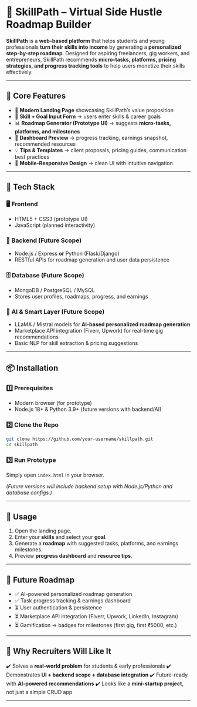 

# 🚀 SkillPath – Virtual Side Hustle Roadmap Builder

**SkillPath** is a **web-based platform** that helps students and young professionals **turn their skills into income** by generating a **personalized step-by-step roadmap**.
Designed for aspiring freelancers, gig workers, and entrepreneurs, SkillPath recommends **micro-tasks, platforms, pricing strategies, and progress tracking tools** to help users monetize their skills effectively.

---

## 🌟 Core Features

* 🎯 **Modern Landing Page** showcasing SkillPath’s value proposition
* 📝 **Skill + Goal Input Form** → users enter skills & career goals
* 📊 **Roadmap Generator (Prototype UI)** → suggests **micro-tasks, platforms, and milestones**
* 📌 **Dashboard Preview** → progress tracking, earnings snapshot, recommended resources
* 💡 **Tips & Templates** → client proposals, pricing guides, communication best practices
* 📱 **Mobile-Responsive Design** → clean UI with intuitive navigation

---

## 🧠 Tech Stack

### 🖥️ Frontend

* HTML5 + CSS3 (prototype UI)
* JavaScript (planned interactivity)

### 🧪 Backend (Future Scope)

* Node.js / Express **or** Python (Flask/Django)
* RESTful APIs for roadmap generation and user data persistence

### 🗄️ Database (Future Scope)

* MongoDB / PostgreSQL / MySQL
* Stores user profiles, roadmaps, progress, and earnings

### 🤖 AI & Smart Layer (Future Scope)

* LLaMA / Mistral models for **AI-based personalized roadmap generation**
* Marketplace API integration (Fiverr, Upwork) for real-time gig recommendations
* Basic NLP for skill extraction & pricing suggestions

---

## 📦 Installation

### 1️⃣ Prerequisites

* Modern browser (for prototype)
* Node.js 18+ & Python 3.9+ (future versions with backend/AI)

### 2️⃣ Clone the Repo

```bash
git clone https://github.com/your-username/skillpath.git
cd skillpath
```

### 3️⃣ Run Prototype

Simply open `index.html` in your browser.

*(Future versions will include backend setup with Node.js/Python and database configs.)*

---

## 🚀 Usage

1. Open the landing page.
2. Enter your **skills** and select your **goal**.
3. Generate a **roadmap** with suggested tasks, platforms, and earnings milestones.
4. Preview **progress dashboard** and **resource tips**.

---

## 🧪 Future Roadmap

* ✅ AI-powered personalized roadmap generation
* ✅ Task progress tracking & earnings dashboard
* ⏳ User authentication & persistence
* ⏳ Marketplace API integration (Fiverr, Upwork, LinkedIn, Instagram)
* ⏳ Gamification → badges for milestones (first gig, first ₹5000, etc.)

---

## 📌 Why Recruiters Will Like It

✔️ Solves a **real-world problem** for students & early professionals
✔️ Demonstrates **UI + backend scope + database integration**
✔️ Future-ready with **AI-powered recommendations**
✔️ Looks like a **mini-startup project**, not just a simple CRUD app

---

